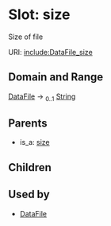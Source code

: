 
# Slot: size


Size of file

URI: [include:DataFile_size](https://w3id.org/include/DataFile_size)


## Domain and Range

[DataFile](DataFile.md) &#8594;  <sub>0..1</sub> [String](types/String.md)

## Parents

 *  is_a: [size](size.md)

## Children


## Used by

 * [DataFile](DataFile.md)
